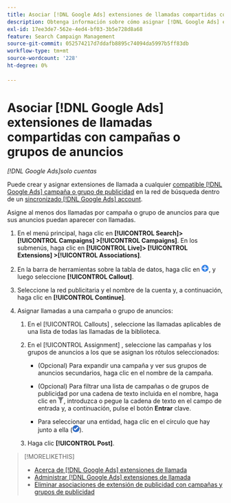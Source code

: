 ```yaml
---
title: Asociar [!DNL Google Ads] extensiones de llamadas compartidas con campañas o grupos de anuncios
description: Obtenga información sobre cómo asignar [!DNL Google Ads] extensiones de llamadas compartidas a campañas o grupos de anuncios.
exl-id: 17ee3de7-562e-4ed4-bf03-3b5e728d8a68
feature: Search Campaign Management
source-git-commit: 052574217d7ddafb8895c74094da5997b5ff83db
workflow-type: tm+mt
source-wordcount: '228'
ht-degree: 0%

---
```


# Asociar [!DNL Google Ads] extensiones de llamadas compartidas con campañas o grupos de anuncios

*[!DNL Google Ads]solo cuentas*

Puede crear y asignar extensiones de llamada a cualquier [compatible [!DNL Google Ads] campaña o grupo de publicidad](/help/search-social-commerce/introduction/supported-inventory.md) en la red de búsqueda dentro de un [sincronizado [!DNL Google Ads] account](/help/search-social-commerce/campaign-management/accounts/ad-network-account-about.md).

Asigne al menos dos llamadas por campaña o grupo de anuncios para que sus anuncios puedan aparecer con llamadas.

1. En el menú principal, haga clic en **[!UICONTROL Search]> [!UICONTROL Campaigns] >[!UICONTROL Campaigns]**. En los submenús, haga clic en **[!UICONTROL Live]> [!UICONTROL Extensions] >[!UICONTROL Associations]**.

1. En la barra de herramientas sobre la tabla de datos, haga clic en ![Crear](/help/search-social-commerce/assets/add.png "Crear"), y luego seleccione **[!UICONTROL Callout]**.

1. Seleccione la red publicitaria y el nombre de la cuenta y, a continuación, haga clic en **[!UICONTROL Continue]**.

1. Asignar llamadas a una campaña o grupo de anuncios:

   1. En el [!UICONTROL Callouts] , seleccione las llamadas aplicables de una lista de todas las llamadas de la biblioteca.

   1. En el [!UICONTROL Assignment] , seleccione las campañas y los grupos de anuncios a los que se asignan los rótulos seleccionados:

      * (Opcional) Para expandir una campaña y ver sus grupos de anuncios secundarios, haga clic en el nombre de la campaña.

      * (Opcional) Para filtrar una lista de campañas o de grupos de publicidad por una cadena de texto incluida en el nombre, haga clic en ![Filtrar](/help/search-social-commerce/assets/filter.png "Filtrar"), introduzca o pegue la cadena de texto en el campo de entrada y, a continuación, pulse el botón **Entrar** clave.

      * Para seleccionar una entidad, haga clic en el círculo que hay junto a ella (![Seleccionar](/help/search-social-commerce/assets/include.png "Seleccionar")).

   1. Haga clic **[!UICONTROL Post]**.

>[!MORELIKETHIS]
>
>* [Acerca de [!DNL Google Ads] extensiones de llamada](callout-extension-about.md)
>* [Administrar [!DNL Google Ads] extensiones de llamada](callout-extension-manage.md)
>* [Eliminar asociaciones de extensión de publicidad con campañas y grupos de publicidad](/help/search-social-commerce/campaign-management/campaigns/ad-extension-association-delete.md)
